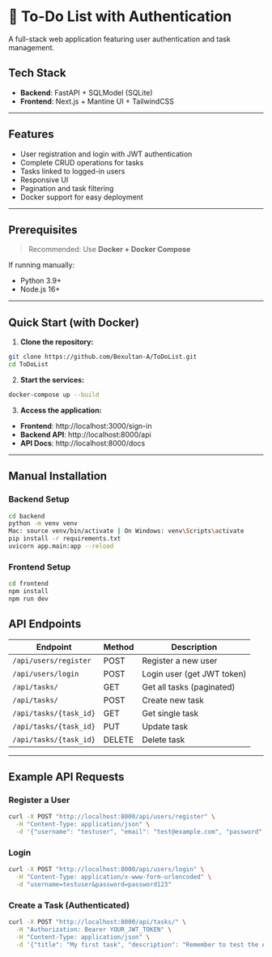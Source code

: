 # 📝 To-Do List with Authentication

A full-stack web application featuring user authentication and task management.

## Tech Stack

- **Backend**: FastAPI + SQLModel (SQLite)
- **Frontend**: Next.js + Mantine UI + TailwindCSS

---

## Features

- User registration and login with JWT authentication
- Complete CRUD operations for tasks
- Tasks linked to logged-in users
- Responsive UI
- Pagination and task filtering
- Docker support for easy deployment

---

## Prerequisites

> Recommended: Use **Docker + Docker Compose**

If running manually:

- Python 3.9+
- Node.js 16+

---

## Quick Start (with Docker)

1. **Clone the repository:**

```bash
git clone https://github.com/Bexultan-A/ToDoList.git
cd ToDoList
```

2. **Start the services:**
```bash
docker-compose up --build
```

3. **Access the application:**


- **Frontend**: http://localhost:3000/sign-in
- **Backend API**: http://localhost:8000/api
- **API Docs**: http://localhost:8000/docs

---

## Manual Installation

### Backend Setup
```bash
cd backend
python -m venv venv
Mac: source venv/bin/activate | On Windows: venv\Scripts\activate
pip install -r requirements.txt
uvicorn app.main:app --reload
```

### Frontend Setup
```bash
cd frontend
npm install
npm run dev
```

## API Endpoints

| Endpoint                 | Method | Description                |
|--------------------------|--------|----------------------------|
| `/api/users/register`    | POST   | Register a new user        |
| `/api/users/login`       | POST   | Login user (get JWT token) |
| `/api/tasks/`            | GET    | Get all tasks (paginated)  |
| `/api/tasks/`            | POST   | Create new task            |
| `/api/tasks/{task_id}`   | GET    | Get single task            |
| `/api/tasks/{task_id}`   | PUT    | Update task                |
| `/api/tasks/{task_id}`   | DELETE | Delete task                |

---

## Example API Requests

### Register a User

```bash
curl -X POST "http://localhost:8000/api/users/register" \
  -H "Content-Type: application/json" \
  -d '{"username": "testuser", "email": "test@example.com", "password": "password123"}'
```

### Login

```bash
curl -X POST "http://localhost:8000/api/users/login" \
  -H "Content-Type: application/x-www-form-urlencoded" \
  -d "username=testuser&password=password123"
```

### Create a Task (Authenticated)

```bash
curl -X POST "http://localhost:8000/api/tasks/" \
  -H "Authorization: Bearer YOUR_JWT_TOKEN" \
  -H "Content-Type: application/json" \
  -d '{"title": "My first task", "description": "Remember to test the API"}'
```
